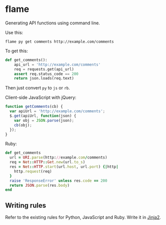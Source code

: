 flame
=====

Generating API functions using command line.

Use this:

`flame py get comments http://example.com/comments`

To get this:

```python
def get_comments():
    api_url = 'http://example.com/comments'
    req = requests.get(api_url)
    assert req.status_code == 200
    return json.loads(req.text)
```

Then just convert `py` to `js` or `rb`.

Client-side JavaScript with jQuery:

```javascript
function getComments(cb) {
  var apiUrl = 'http://example.com/comments';
  $.get(apiUrl, function(json) {
    var obj = JSON.parse(json);
    cb(obj);
  });
}
```

Ruby:

```ruby
def get_comments
  url = URI.parse(http://example.com/comments)
  req = Net::HTTP::Get.new(url.to_s)
  res = Net::HTTP.start(url.host, url.port) {|http|
    http.request(req)
  }
  raise 'ResponseError' unless res.code == 200
  return JSON.parse(res.body)
end
```

Writing rules
-------------

Refer to the existing rules for Python, JavaScript and Ruby. Write it in [Jinja2](http://jinja.pocoo.org/docs/dev/).

